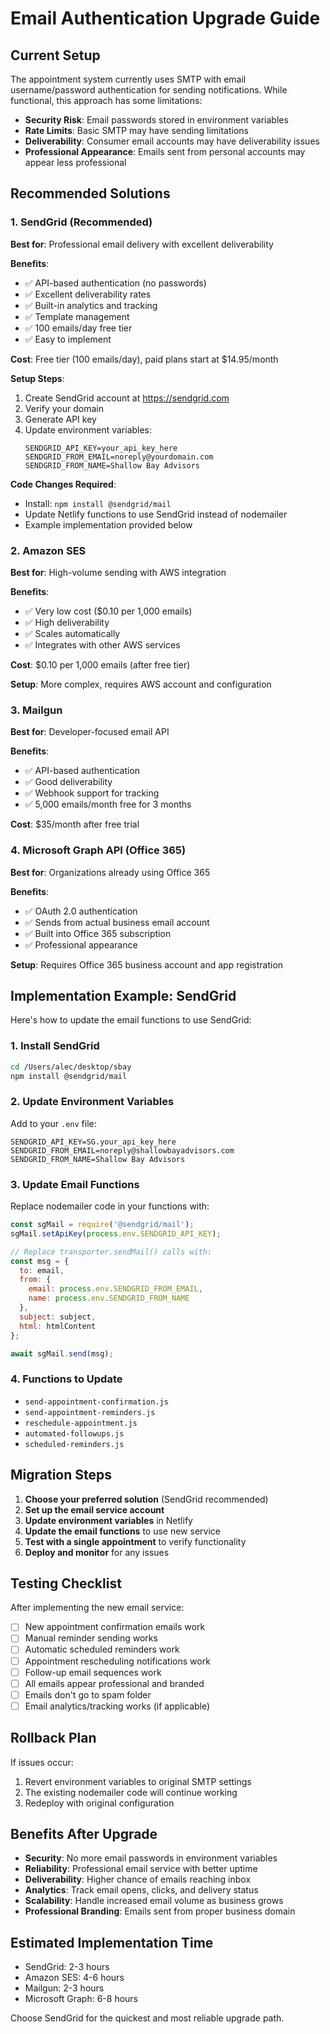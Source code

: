 # Email Authentication Upgrade Guide

## Current Setup
The appointment system currently uses SMTP with email username/password authentication for sending notifications. While functional, this approach has some limitations:

- **Security Risk**: Email passwords stored in environment variables
- **Rate Limits**: Basic SMTP may have sending limitations
- **Deliverability**: Consumer email accounts may have deliverability issues
- **Professional Appearance**: Emails sent from personal accounts may appear less professional

## Recommended Solutions

### 1. SendGrid (Recommended)
**Best for**: Professional email delivery with excellent deliverability

**Benefits**:
- ✅ API-based authentication (no passwords)
- ✅ Excellent deliverability rates
- ✅ Built-in analytics and tracking
- ✅ Template management
- ✅ 100 emails/day free tier
- ✅ Easy to implement

**Cost**: Free tier (100 emails/day), paid plans start at $14.95/month

**Setup Steps**:
1. Create SendGrid account at https://sendgrid.com
2. Verify your domain
3. Generate API key
4. Update environment variables:
   ```
   SENDGRID_API_KEY=your_api_key_here
   SENDGRID_FROM_EMAIL=noreply@yourdomain.com
   SENDGRID_FROM_NAME=Shallow Bay Advisors
   ```

**Code Changes Required**:
- Install: `npm install @sendgrid/mail`
- Update Netlify functions to use SendGrid instead of nodemailer
- Example implementation provided below

### 2. Amazon SES
**Best for**: High-volume sending with AWS integration

**Benefits**:
- ✅ Very low cost ($0.10 per 1,000 emails)
- ✅ High deliverability
- ✅ Scales automatically
- ✅ Integrates with other AWS services

**Cost**: $0.10 per 1,000 emails (after free tier)

**Setup**: More complex, requires AWS account and configuration

### 3. Mailgun
**Best for**: Developer-focused email API

**Benefits**:
- ✅ API-based authentication
- ✅ Good deliverability
- ✅ Webhook support for tracking
- ✅ 5,000 emails/month free for 3 months

**Cost**: $35/month after free trial

### 4. Microsoft Graph API (Office 365)
**Best for**: Organizations already using Office 365

**Benefits**:
- ✅ OAuth 2.0 authentication
- ✅ Sends from actual business email account
- ✅ Built into Office 365 subscription
- ✅ Professional appearance

**Setup**: Requires Office 365 business account and app registration

## Implementation Example: SendGrid

Here's how to update the email functions to use SendGrid:

### 1. Install SendGrid
```bash
cd /Users/alec/desktop/sbay
npm install @sendgrid/mail
```

### 2. Update Environment Variables
Add to your `.env` file:
```
SENDGRID_API_KEY=SG.your_api_key_here
SENDGRID_FROM_EMAIL=noreply@shallowbayadvisors.com
SENDGRID_FROM_NAME=Shallow Bay Advisors
```

### 3. Update Email Functions
Replace nodemailer code in your functions with:

```javascript
const sgMail = require('@sendgrid/mail');
sgMail.setApiKey(process.env.SENDGRID_API_KEY);

// Replace transporter.sendMail() calls with:
const msg = {
  to: email,
  from: {
    email: process.env.SENDGRID_FROM_EMAIL,
    name: process.env.SENDGRID_FROM_NAME
  },
  subject: subject,
  html: htmlContent
};

await sgMail.send(msg);
```

### 4. Functions to Update
- `send-appointment-confirmation.js`
- `send-appointment-reminders.js`
- `reschedule-appointment.js`
- `automated-followups.js`
- `scheduled-reminders.js`

## Migration Steps

1. **Choose your preferred solution** (SendGrid recommended)
2. **Set up the email service account**
3. **Update environment variables** in Netlify
4. **Update the email functions** to use new service
5. **Test with a single appointment** to verify functionality
6. **Deploy and monitor** for any issues

## Testing Checklist

After implementing the new email service:

- [ ] New appointment confirmation emails work
- [ ] Manual reminder sending works
- [ ] Automatic scheduled reminders work
- [ ] Appointment rescheduling notifications work
- [ ] Follow-up email sequences work
- [ ] All emails appear professional and branded
- [ ] Emails don't go to spam folder
- [ ] Email analytics/tracking works (if applicable)

## Rollback Plan

If issues occur:
1. Revert environment variables to original SMTP settings
2. The existing nodemailer code will continue working
3. Redeploy with original configuration

## Benefits After Upgrade

- **Security**: No more email passwords in environment variables
- **Reliability**: Professional email service with better uptime
- **Deliverability**: Higher chance of emails reaching inbox
- **Analytics**: Track email opens, clicks, and delivery status
- **Scalability**: Handle increased email volume as business grows
- **Professional Branding**: Emails sent from proper business domain

## Estimated Implementation Time
- SendGrid: 2-3 hours
- Amazon SES: 4-6 hours
- Mailgun: 2-3 hours
- Microsoft Graph: 6-8 hours

Choose SendGrid for the quickest and most reliable upgrade path.